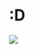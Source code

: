 <!--
id: 6020094
link: http://tumblr.atmos.org/post/6020094/d
slug: d
date: Tue Jul 17 2007 13:51:38 GMT-0700 (PDT)
publish: 2007-07-017
tags: 
title: :D
-->


:D
==

![](http://31.media.tumblr.com/6020094_500.jpg)

